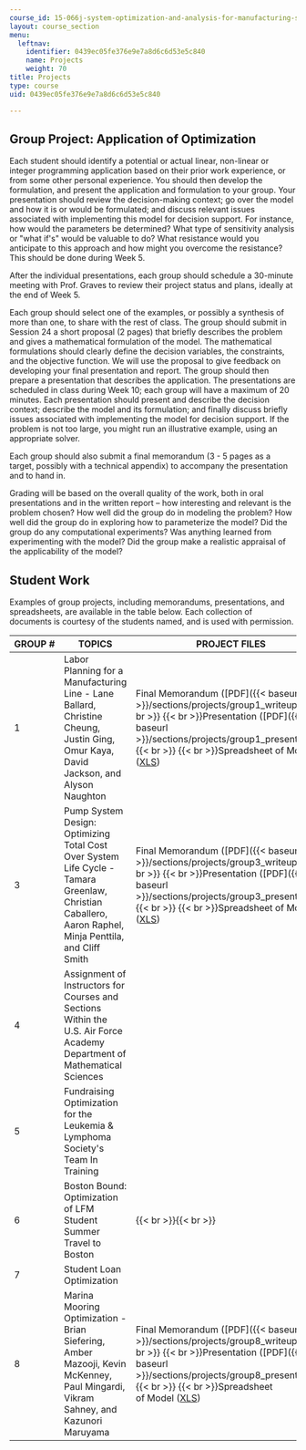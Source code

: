 ```yaml
---
course_id: 15-066j-system-optimization-and-analysis-for-manufacturing-summer-2003
layout: course_section
menu:
  leftnav:
    identifier: 0439ec05fe376e9e7a8d6c6d53e5c840
    name: Projects
    weight: 70
title: Projects
type: course
uid: 0439ec05fe376e9e7a8d6c6d53e5c840

---
```


Group Project: Application of Optimization
------------------------------------------

Each student should identify a potential or actual linear, non-linear or integer programming application based on their prior work experience, or from some other personal experience. You should then develop the formulation, and present the application and formulation to your group. Your presentation should review the decision-making context; go over the model and how it is or would be formulated; and discuss relevant issues associated with implementing this model for decision support. For instance, how would the parameters be determined? What type of sensitivity analysis or "what if's" would be valuable to do? What resistance would you anticipate to this approach and how might you overcome the resistance? This should be done during Week 5.

After the individual presentations, each group should schedule a 30-minute meeting with Prof. Graves to review their project status and plans, ideally at the end of Week 5.

Each group should select one of the examples, or possibly a synthesis of more than one, to share with the rest of class. The group should submit in Session 24 a short proposal (2 pages) that briefly describes the problem and gives a mathematical formulation of the model. The mathematical formulations should clearly define the decision variables, the constraints, and the objective function. We will use the proposal to give feedback on developing your final presentation and report. The group should then prepare a presentation that describes the application. The presentations are scheduled in class during Week 10; each group will have a maximum of 20 minutes. Each presentation should present and describe the decision context; describe the model and its formulation; and finally discuss briefly issues associated with implementing the model for decision support. If the problem is not too large, you might run an illustrative example, using an appropriate solver.

Each group should also submit a final memorandum (3 - 5 pages as a target, possibly with a technical appendix) to accompany the presentation and to hand in.

Grading will be based on the overall quality of the work, both in oral presentations and in the written report – how interesting and relevant is the problem chosen? How well did the group do in modeling the problem? How well did the group do in exploring how to parameterize the model? Did the group do any computational experiments? Was anything learned from experimenting with the model? Did the group make a realistic appraisal of the applicability of the model?

Student Work
------------

Examples of group projects, including memorandums, presentations, and spreadsheets, are available in the table below. Each collection of documents is courtesy of the students named, and is used with permission.

| GROUP # | TOPICS | PROJECT FILES |
| --- | --- | --- |
| 1 | Labor Planning for a Manufacturing Line - Lane Ballard, Christine Cheung, Justin Ging, Omur Kaya, David Jackson, and Alyson Naughton | Final Memorandum ([PDF]({{< baseurl >}}/sections/projects/group1_writeup))  {{< br >}}  {{< br >}}Presentation ([PDF]({{< baseurl >}}/sections/projects/group1_presentation))  {{< br >}}  {{< br >}}Spreadsheet of Model ([XLS](/coursemedia/15-066j-system-optimization-and-analysis-for-manufacturing-summer-2003/00f0dc573e44a415e440c34bad26f343_group1_spreadsheet.xls)) |
| 3 | Pump System Design: Optimizing Total Cost Over System Life Cycle - Tamara Greenlaw, Christian Caballero, Aaron Raphel, Minja Penttila, and Cliff Smith | Final Memorandum ([PDF]({{< baseurl >}}/sections/projects/group3_writeup))  {{< br >}}  {{< br >}}Presentation ([PDF]({{< baseurl >}}/sections/projects/group3_presentation))  {{< br >}}  {{< br >}}Spreadsheet of Model ([XLS](/coursemedia/15-066j-system-optimization-and-analysis-for-manufacturing-summer-2003/4e209fb11c7f45c12ae8a628dd7e3373_group3_spreadsheet.xls)) |
| 4 | Assignment of Instructors for Courses and Sections Within the U.S. Air Force Academy Department of Mathematical Sciences | &nbsp; |
| 5 | Fundraising Optimization for the Leukemia & Lymphoma Society's Team In Training | &nbsp; |
| 6 | Boston Bound: Optimization of LFM Student Summer Travel to Boston |  {{< br >}}{{< br >}}  |
| 7 | Student Loan Optimization | &nbsp; |
| 8 | Marina Mooring Optimization - Brian Siefering, Amber Mazooji, Kevin McKenney, Paul Mingardi, Vikram Sahney, and Kazunori Maruyama | Final Memorandum ([PDF]({{< baseurl >}}/sections/projects/group8_writeup))  {{< br >}}  {{< br >}}Presentation ([PDF]({{< baseurl >}}/sections/projects/group8_presentation))  {{< br >}}  {{< br >}}Spreadsheet of Model ([XLS](/coursemedia/15-066j-system-optimization-and-analysis-for-manufacturing-summer-2003/f9967642e8c1a0d6c29f2a4774f894c5_group8_spreadsheet.xls))